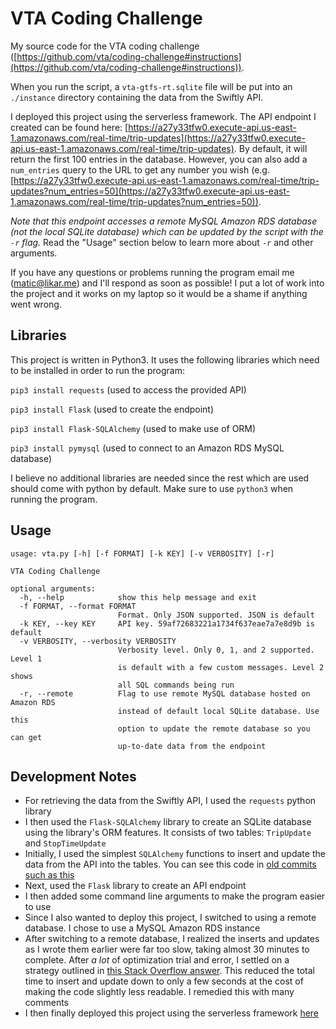 # VTA Coding Challenge

My source code for the VTA coding challenge ([https://github.com/vta/coding-challenge#instructions](https://github.com/vta/coding-challenge#instructions)).

When you run the script, a `vta-gtfs-rt.sqlite` file will be put into an `./instance` directory containing the data from the Swiftly API.

I deployed this project using the serverless framework. The API endpoint I created can be found here: [https://a27y33tfw0.execute-api.us-east-1.amazonaws.com/real-time/trip-updates](https://a27y33tfw0.execute-api.us-east-1.amazonaws.com/real-time/trip-updates). By default, it will return the first 100 entries in the database. However, you can also add a `num_entries` query to the URL to get any number you wish (e.g. [https://a27y33tfw0.execute-api.us-east-1.amazonaws.com/real-time/trip-updates?num_entries=50](https://a27y33tfw0.execute-api.us-east-1.amazonaws.com/real-time/trip-updates?num_entries=50)).

_Note that this endpoint accesses a remote MySQL Amazon RDS database (not the local SQLite database) which can be updated by the script with the `-r` flag._ Read the "Usage" section below to learn more about `-r` and other arguments.

If you have any questions or problems running the program email me (matic@likar.me) and I'll respond as soon as possible! I put a lot of work into the project and it works on my laptop so it would be a shame if anything went wrong.

## Libraries

This project is written in Python3. It uses the following libraries which need to be installed in order to run the program:

`pip3 install requests` (used to access the provided API)

`pip3 install Flask` (used to create the endpoint)

`pip3 install Flask-SQLAlchemy` (used to make use of ORM)

`pip3 install pymysql` (used to connect to an Amazon RDS MySQL database)

I believe no additional libraries are needed since the rest which are used should come with python by default. Make sure to use `python3` when running the program.

## Usage
```
usage: vta.py [-h] [-f FORMAT] [-k KEY] [-v VERBOSITY] [-r]

VTA Coding Challenge

optional arguments:
  -h, --help            show this help message and exit
  -f FORMAT, --format FORMAT
                        Format. Only JSON supported. JSON is default
  -k KEY, --key KEY     API key. 59af72683221a1734f637eae7a7e8d9b is default
  -v VERBOSITY, --verbosity VERBOSITY
                        Verbosity level. Only 0, 1, and 2 supported. Level 1
                        is default with a few custom messages. Level 2 shows
                        all SQL commands being run
  -r, --remote          Flag to use remote MySQL database hosted on Amazon RDS
                        instead of default local SQLite database. Use this
                        option to update the remote database so you can get
                        up-to-date data from the endpoint
```

## Development Notes

- For retrieving the data from the Swiftly API, I used the `requests` python library
- I then used the `Flask-SQLAlchemy` library to create an SQLite database using the library's ORM features. It consists of two tables: `TripUpdate` and `StopTimeUpdate`
- Initially, I used the simplest `SQLAlchemy` functions to insert and update the data from the API into the tables. You can see this code in [old commits such as this](https://github.com/maticstric/vta-coding-challenge/blob/0c38766f4026fb8b20771abca0d526c6667d12c7/main.py)
- Next, used the `Flask` library to create an API endpoint
- I then added some command line arguments to make the program easier to use
- Since I also wanted to deploy this project, I switched to using a remote database. I chose to use a MySQL Amazon RDS instance
- After switching to a remote database, I realized the inserts and updates as I wrote them earlier were far too slow, taking almost 30 minutes to complete. After _a lot_ of optimization trial and error, I settled on a strategy outlined in [this Stack Overflow answer](https://stackoverflow.com/questions/41870323/sqlalchemy-bulk-update-strategies/41882026#41882026). This reduced the total time to insert and update down to only a few seconds at the cost of making the code slightly less readable. I remedied this with many comments
- I then finally deployed this project using the serverless framework [here](https://a27y33tfw0.execute-api.us-east-1.amazonaws.com/real-time/trip-updates)
